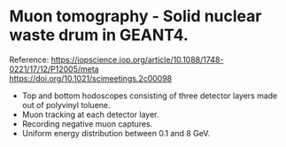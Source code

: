 # Muon tomography - Solid nuclear waste drum in GEANT4.
Reference: https://iopscience.iop.org/article/10.1088/1748-0221/17/12/P12005/meta<br/>
           https://doi.org/10.1021/scimeetings.2c00098 
* Top and bottom hodoscopes consisting of three detector layers made out of polyvinyl toluene.
* Muon tracking at each detector layer.
* Recording negative muon captures.
* Uniform energy distribution between 0.1 and 8 GeV. 
